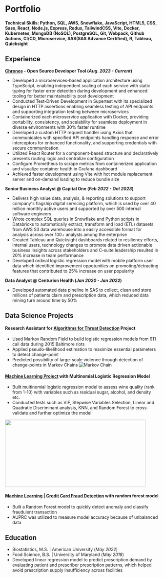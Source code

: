 # Portfolio
#### Technical Skills: Python, SQL, AWS, Snowflake, JavaScript, HTML5, CSS, Sass, React, Node.js, Express, Redux, TailwindCSS, Vite, Docker, Kubernetes,  MongoDB (NoSQL), PostgreSQL, Git, Webpack, Github Actions, CI/CD, Microservice, SAS(SAS Advance Certified), R, Tableau, Quicksight

## Experience
**[Chronos](https://chronoslany.com/) - Open Source Developer Tool (_Aug. 2023 - Current_)**
- Developed a microservices-based application architecture using TypeScript, enabling independent scaling of each service with static typing for faster error detection during development and enhanced tooling for better maintainability post development
- Conducted Test-Driven Development in Supertest with its specialized design in HTTP assertions enabling seamless testing of API endpoints and supporting integration testing between microservices
- Containerized each microservice application with Docker, providing portability, consistency, and scalability for seamless deployment in diverse environments with 30% faster runtime
- Developed a custom HTTP request handler using Axios that communicates with specified API endpoints handling response and error interceptors for enhanced functionality, and supporting credentials with secure communication. 
- Utilized React Router for a component-based structure and declaratively presents routing logic and centralize configuration
- Configure Prometheus to scrape metrics from containerized application and visualize container health in Grafana dashboard
- Achieved faster development using Vite with hot module replacement server and on-demand loading to reduce bundle size

**Senior Business Analyst @ Capital One (_Feb 2022 - Oct 2023_)**
- Delivers high value data, analysis, & reporting solutions to support company's flagship digital servicing platform, which is used by over 40 million monthly active users and supported by over 500 internal software engineers
- Wrote complex SQL queries in Snowflake and Python scripts in Databricks to automatically extract, transform and load (ETL) datasets from AWS S3 data warehouse into a easily accessible format for analysis across over 100+ analysts among the enterprise
- Created Tableau and Quicksight dashboards related to resiliency efforts, internal users, technology changes to promote data driven actionable business insights across stakeholders and C-suite leadership resulted in 20% increase in team performance
- Developed ordinal logistic regression model with mobile platform user data which identified improvement oppotunities on promoting/detracting features that contributed to 25% increase on user popularity
  
**Data Analyst @ Centurion Health (_Jan 2020 - Jan 2022_)**
- Developed automated data pineline in SAS to collect, clean and store millions of patients claim and prescription data, which reduced data mining turn around time by 50%
## Data Science Projects
#### Research Assistant for <a href="https://new.nsf.gov/funding/opportunities/algorithms-threat-detection-atd">Algorithms for Threat Detection</a> Project
-	Used Markov Random Field to build logistic regression models from 911 call data during 2015 Baltimore riots
-	Applied pseudo-likelihood estimation to maximize essential parameters to detect change-point 
-	Predicted possibility of large-scale violence through detection of change-points in Markov Chains
![Markov Chain](/assets/markov-chain2.jpg)

#### [Machine Learning Project](https://github.com/ZhongyanLiang/ML-Project-with-Multinomial-Logistic-Regression-Model/blob/main/README.md) with Multinomial Logistic Regression Model
- Built multinomial logistic regression model to assess wine quality (rank from 1-10) with variables such as residual sugar, alcohol, and density etc.
- Conducted tests such as VIF, Stepwise Variables Selection, Linear and Quadratic Discriminant analysis, KNN, and Random Forest to cross-validate and further optimize the model
  
<img src="assets/Wine_Quality.jpg" width="460" height="220">

#### [Machine Learning | Credit Card Fraud Detection]() with random forest model
- Built a Random Forest model to quickly detect anomaly and classify fraudulent transaction
- AUPRC was utilized to measure model accuracy because of unbalanced data
## Education
- Biostatistics, M.S. | American University (_May 2022_)
- Food Science, B.S. | University of Maryland (_May 2018_)
- Developed linear regression model to predict prescription demand by evaluating patient and prescriber prescription patterns, which helped avoid prescription supply insufficiency across facilities
  

